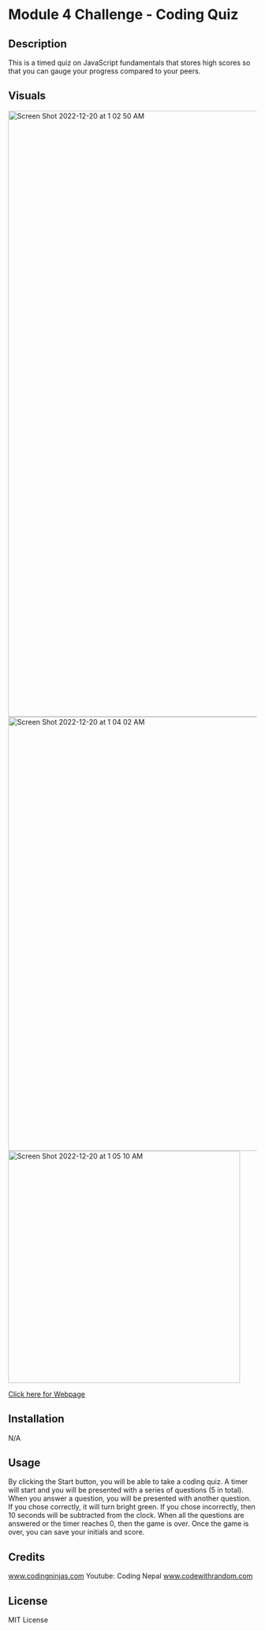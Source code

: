 # Module 4 Challenge - Coding Quiz 

## Description
This is a timed quiz on JavaScript fundamentals that stores high scores
so that you can gauge your progress compared to your peers. 

## Visuals

<img width="1227" alt="Screen Shot 2022-12-20 at 1 02 50 AM" src="https://user-images.githubusercontent.com/118075347/208581064-fd9aa6a7-0106-453d-a08a-69498712f52f.png">

<img width="879" alt="Screen Shot 2022-12-20 at 1 04 02 AM" src="https://user-images.githubusercontent.com/118075347/208581149-64c217d8-f21a-442f-93c7-e039f98024be.png">

<img width="470" alt="Screen Shot 2022-12-20 at 1 05 10 AM" src="https://user-images.githubusercontent.com/118075347/208581254-14a2799b-2cff-479b-aed3-29c87ac12755.png">



[Click here for Webpage](https://elliehess.github.io/module-4-challenge-code-quiz/)

## Installation
N/A

## Usage
By clicking the Start button, you will be able to take a coding quiz. A timer will start and you will be presented with a series of questions (5 in total). When you answer a question, you will be presented with another question. If you chose correctly, it will turn bright green. If you chose incorrectly, then 10 seconds will be subtracted from the clock. When all the questions are answered or the timer reaches 0, then the game is over. Once the game is over, you can save your initials and score. 

## Credits

www.codingninjas.com
Youtube: Coding Nepal
www.codewithrandom.com

## License
MIT License
